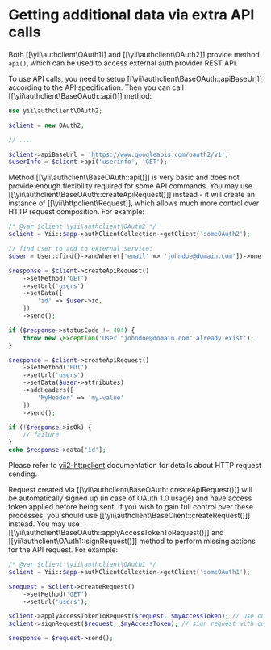 Getting additional data via extra API calls
===========================================

Both [[\yii\authclient\OAuth1]] and [[\yii\authclient\OAuth2]] provide method `api()`, which
can be used to access external auth provider REST API.

To use API calls, you need to setup [[\yii\authclient\BaseOAuth::apiBaseUrl]] according to the
API specification. Then you can call [[\yii\authclient\BaseOAuth::api()]] method:

```php
use yii\authclient\OAuth2;

$client = new OAuth2;

// ...

$client->apiBaseUrl = 'https://www.googleapis.com/oauth2/v1';
$userInfo = $client->api('userinfo', 'GET');
```

Method [[\yii\authclient\BaseOAuth::api()]] is very basic and does not provide enough flexibility required for
some API commands. You may use [[\yii\authclient\BaseOAuth::createApiRequest()]] instead - it will create an
instance of [[\yii\httpclient\Request]], which allows much more control over HTTP request composition.
For example:

```php
/* @var $client \yii\authclient\OAuth2 */
$client = Yii::$app->authClientCollection->getClient('someOAuth2');

// find user to add to external service:
$user = User::find()->andWhere(['email' => 'johndoe@domain.com'])->one();

$response = $client->createApiRequest()
    ->setMethod('GET')
    ->setUrl('users')
    ->setData([
        'id' => $user->id,
    ])
    ->send();

if ($response->statusCode != 404) {
    throw new \Exception('User "johndoe@domain.com" already exist');
}

$response = $client->createApiRequest()
    ->setMethod('PUT')
    ->setUrl('users')
    ->setData($user->attributes)
    ->addHeaders([
        'MyHeader' => 'my-value'
    ])
    ->send();

if (!$response->isOk) {
    // failure
}
echo $response->data['id'];
```

Please refer to [yii2-httpclient](https://github.com/yiisoft/yii2-httpclient) documentation for details about HTTP
request sending.

Request created via [[\yii\authclient\BaseOAuth::createApiRequest()]] will be automatically signed up (in case of
OAuth 1.0 usage) and have access token applied before being sent. If you wish to gain full control over these processes,
you should use [[\yii\authclient\BaseClient::createRequest()]] instead.
You may use [[\yii\authclient\BaseOAuth::applyAccessTokenToRequest()]] and [[yii\authclient\OAuth1::signRequest()]] method
to perform missing actions for the API request.
For example:

```php
/* @var $client \yii\authclient\OAuth1 */
$client = Yii::$app->authClientCollection->getClient('someOAuth1');

$request = $client->createRequest()
    ->setMethod('GET')
    ->setUrl('users');

$client->applyAccessTokenToRequest($request, $myAccessToken); // use custom access token for API
$client->signRequest($request, $myAccessToken); // sign request with custom access token

$response = $request->send();
```
